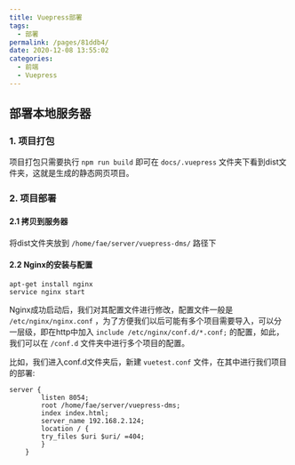 ```yaml
---
title: Vuepress部署
tags: 
  - 部署
permalink: /pages/81ddb4/
date: 2020-12-08 13:55:02
categories: 
  - 前端
  - Vuepress
---
```


## 部署本地服务器
### 1. 项目打包  
项目打包只需要执行 ```npm run build``` 即可在 ```docs/.vuepress``` 
文件夹下看到dist文件夹，这就是生成的静态网页项目。

### 2. 项目部署
#### 2.1 拷贝到服务器 
将dist文件夹放到 ```/home/fae/server/vuepress-dms/``` 路径下

#### 2.2 Nginx的安装与配置
```
apt-get install nginx
service nginx start
```
Nginx成功启动后，我们对其配置文件进行修改，配置文件一般是 ```/etc/nginx/nginx.conf``` ，为了方便我们以后可能有多个项目需要导入，可以分一层级，即在http中加入 ```include /etc/nginx/conf.d/*.conf;``` 的配置，如此，我们可以在 ```/conf.d``` 文件夹中进行多个项目的配置。

比如，我们进入conf.d文件夹后，新建 ```vuetest.conf``` 文件，在其中进行我们项目的部署:
```
server {
        listen 8054;
        root /home/fae/server/vuepress-dms;
        index index.html;
        server_name 192.168.2.124;
        location / {
        try_files $uri $uri/ =404;
        }
    }
```


